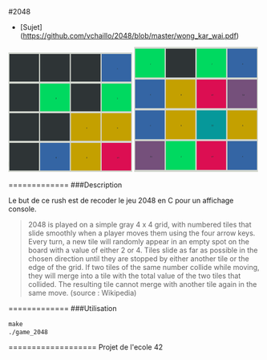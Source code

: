 #2048

* [Sujet] (https://github.com/vchaillo/2048/blob/master/wong_kar_wai.pdf)

<img src="https://raw.githubusercontent.com/vchaillo/2048/master/doc/screenshots/Screenshot_20170213_075742.png" width="49%"/>
<img src="https://raw.githubusercontent.com/vchaillo/2048/master/doc/screenshots/Screenshot_20170213_080901.png" width="49%"/>

=============
###Description

Le but de ce rush est de recoder le jeu 2048 en C pour un affichage console.

> 2048 is played on a simple gray 4 x 4 grid, with numbered tiles that slide smoothly
> when a player moves them using the four arrow keys. Every turn, a new tile will randomly
> appear in an empty spot on the board with a value of either 2 or 4. Tiles slide as far as
> possible in the chosen direction until they are stopped by either another tile or the edge
> of the grid. If two tiles of the same number collide while moving, they will merge into a
> tile with the total value of the two tiles that collided. The resulting tile cannot merge with
> another tile again in the same move. (source : Wikipedia)

=============
###Utilisation

```
make
./game_2048
```

===================
Projet de l'ecole 42
